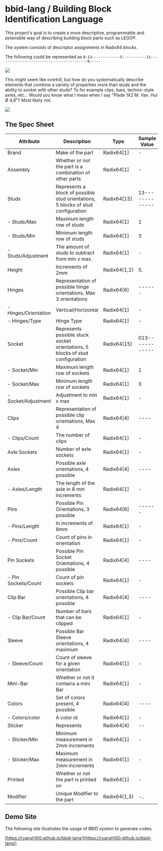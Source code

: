 # bbid-lang / Building Block Identification Language

This project's goal is to create a more descriptive, programmable and extensible way of describing building block parts such as LEGO&reg;.

The system consists of descriptor assignments in Radix64 blocks.

The following could be represented as `0-13-------------5.----------13-----------------------------------------K-----`

<img src="http://img.bricklink.com/ItemImage/PL/3001.png" />

This might seem like overkill, but how do you systematically describe elements that combine a variety of properties more than studs and the ability to socket with other studs? To for example clips, bars, technic-style axles, etc... Would you know what I mean when I say "Plade 1X2 M. Van. Hul Ø 4,8"? Most likely not.

<img src="http://cache.lego.com/media/bricks/5/2/6019987.jpg" />

## The Spec Sheet

| Attribute            | Description                                                                      | Type        | Sample Value    |
|----------------------|----------------------------------------------------------------------------------|-------------|-----------------|
| Brand                | Make of the part                                                                 | Radix64[1]  | -               |
| Assembly             | Whether or not the part is a combination of other parts                          | Radix64[1]  | -               |
| Studs                | Represents a block of possible stud orientations, 5 blocks of stud configuration | Radix64[15] | 13------------- |
| - Studs/Max          | Maximum length row of studs                                                      | Radix64[1]  | 1               |
| - Studs/Min          | Minimum length row of studs                                                      | Radix64[1]  | 3               |
| - Studs/Adjustment   | The amount of studs to subtract from min x max.                                  | Radix64[1]  | -               |
| Height               | Increments of 2mm                                                                | Radix64{1,2}| 5.              |
| Hinges               | Representation of possible hinge orientations, Max 3 orientations                | Radix64[6]  | ------          |
| - Hinges/Orientation | Vertical/Horizontal                                                              | Radix64[1]  | -               |
| - Hinges/Type        | Hinge Type                                                                       | Radix64[1]  | -               |
| Socket               | Represents possible stuck socket orientations, 5 blocks of stud configuration    | Radix64[15] | 013------------ |
| - Socket/Min         | Maximum length row of sockets                                                    | Radix64[1]  | 1               |
| - Socket/Max         | Minimum length row of sockets                                                    | Radix64[1]  | 3               |
| - Socket/Adjustment  | Adjustment to min x max                                                          | Radix64[1]  | -               |
| Clips                | Representation of possible clip orientations, Max 4                              | Radix64[4]  | ----            |
| - Clips/Count        | The number of clips                                                              | Radix64[1]  | -               |
| Axle Sockets         | Number of axle sockets                                                           | Radix64[1]  | -               |
| Axles                | Possible axle orientations, 4 possible                                           | Radix64[4]  | ----            |
| - Axles/Length       | The length of the axle in 8 mm increments                                        | Radix64[1]  | -               |
| Pins                 | Possible Pin Orientations, 3 possible                                            | Radix64[6]  | ------          |
| - Pins/Length        | In increments of 8mm                                                             | Radix64[1]  | -               |
| - Pins/Count         | Count of pins in orientation                                                     | Radix64[1]  | -               |
| Pin Sockets          | Possible Pin Socket Orientations, 4 possible                                     | Radix64[4]  | ----            |
| - Pin Sockets/Count  | Count of pin sockets                                                             | Radix64[1]  | -               |
| Clip Bar             | Possible Clip bar orientations, 4 possible                                       | Radix64[4]  | ----            |
| - Clip Bar/Count     | Number of bars that can be clipped                                               | Radix64[1]  | -               |
| Sleeve               | Possible Bar Sleeve orientations, 4 maximum                                      | Radix64[4]  | ----            |
| - Sleeve/Count       | Count of sleeve for a given orientation                                          | Radix64[1]  | -               |
| Mini-Bar             | Whether or not it contains a mini Bar                                            | Radix64[1]  | -               |
| Colors               | Set of colors present, 4 possible                                                | Radix64[4]  | ----            |
| - Colors/color       | A color id                                                                       | Radix64[1]  | -               |
| Sticker              | Represents                                                                       | Radix64[4]  | --              |
| - Sticker/Min        | Minimum measurement in 2mm increments                                            | Radix64[1]  | -               |
| - Sticker/Max        | Maximum measurement in 2mm increments                                            | Radix64[1]  | -               |
| Printed              | Whether or not the part is printed on                                            | Radix64[1]  | -               |
| Modifier             | Unique Modifier to the part                                                      | Radix64{1,3}| -..             |


## Demo Site

The following site illustrates the usage of BBID system to generate codes.

[https://ryansh100.github.io/bbid-lang/](https://ryansh100.github.io/bbid-lang/)
